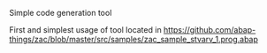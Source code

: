 Simple code generation tool 

First and simplest usage of tool located in https://github.com/abap-things/zac/blob/master/src/samples/zac_sample_stvarv_1.prog.abap
